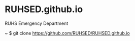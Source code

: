 # RUHSED.github.io
RUHS Emergency Department 

~ $ git clone https://github.com/RUHSED/RUHSED.github.io
